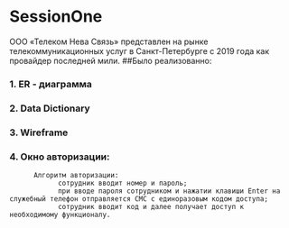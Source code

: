 # SessionOne
ООО «Телеком Нева Связь» представлен на рынке телекоммуникационных услуг в Санкт-Петербурге с 2019 года как провайдер последней мили. 
##Было реализованно:
### 1. ER - диаграмма
### 2. Data Dictionary
### 3. Wireframe
### 4. Окно авторизации: 
          Алгоритм авторизации: 
                сотрудник вводит номер и пароль;
                при вводе пароля сотрудником и нажатии клавиши Enter на служебный телефон отправляется СМС с единоразовым кодом доступа;
                сотрудник вводит код и далее получает доступ к необходимому функционалу. 


